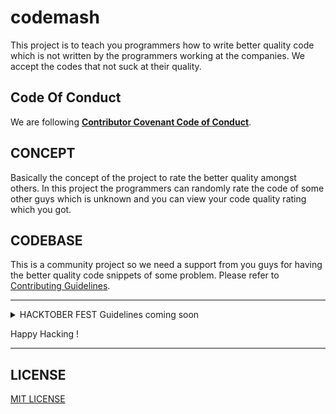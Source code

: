 # codemash

This project is to teach you programmers how to write better quality code which is not written by the programmers working at the companies. We accept the codes that not suck at their quality.

## Code Of Conduct

We are following [**Contributor Covenant Code of Conduct**](.github/CODE_OF_CONDUCT.md).

## CONCEPT

Basically the concept of the project to rate the better quality amongst others. In this project the programmers can randomly rate the code of some other guys which is unknown and you can view your code quality rating which you got. 

## CODEBASE

This is a community project so we need a support from you guys for having the better quality code snippets of some problem. Please refer to [Contributing Guidelines](.github/CONTRIBUTING.md).

***

<details>
<summary>HACKTOBER FEST Guidelines coming soon</summary>

As a part of the contest send us better quality code in any language written by you only. For more details please refer to [Contributing Guidelines](.github/CONTRIBUTING.md).

PRs count if:

* Submitted during the month of October AND
  * Submitted in a public repo AND (
    * The PR is labelled as `hacktoberfest-accepted` by a maintainer
    OR
    * Submitted in a repo with the `hacktoberfest` topic AND (
      * The PR is merged
      OR
      * The PR has been approved

    )
  
  )

As a part of this update your PRs will be marked as `hacktoberfest-accepted` label before merging and don't get shocked PRs opened in this repository we will be counted in the Hacktober Fest 22.
</details>

Happy Hacking !

***

## LICENSE

[MIT LICENSE](LICENSE)
